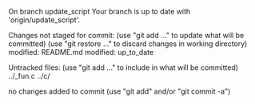 On branch update_script
Your branch is up to date with 'origin/update_script'.

Changes not staged for commit:
  (use "git add <file>..." to update what will be committed)
  (use "git restore <file>..." to discard changes in working directory)
	modified:   README.md
	modified:   up_to_date

Untracked files:
  (use "git add <file>..." to include in what will be committed)
	../_fun.c
	../c/

no changes added to commit (use "git add" and/or "git commit -a")
